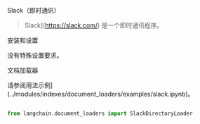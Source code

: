 Slack（即时通讯）

> Slack](https://slack.com/) 是一个即时通讯程序。
 
安装和设置

没有特殊设置要求。



文档加载器

请参阅用法示例](../modules/indexes/document_loaders/examples/slack.ipynb)。

```python

from langchain.document_loaders import SlackDirectoryLoader

```

